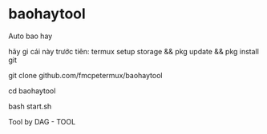 # baohaytool
Auto bao hay

hãy gi cái này trước tiên:
termux setup storage && pkg update && pkg install git

git clone github.com/fmcpetermux/baohaytool

cd baohaytool

bash start.sh


Tool by DAG - TOOL
